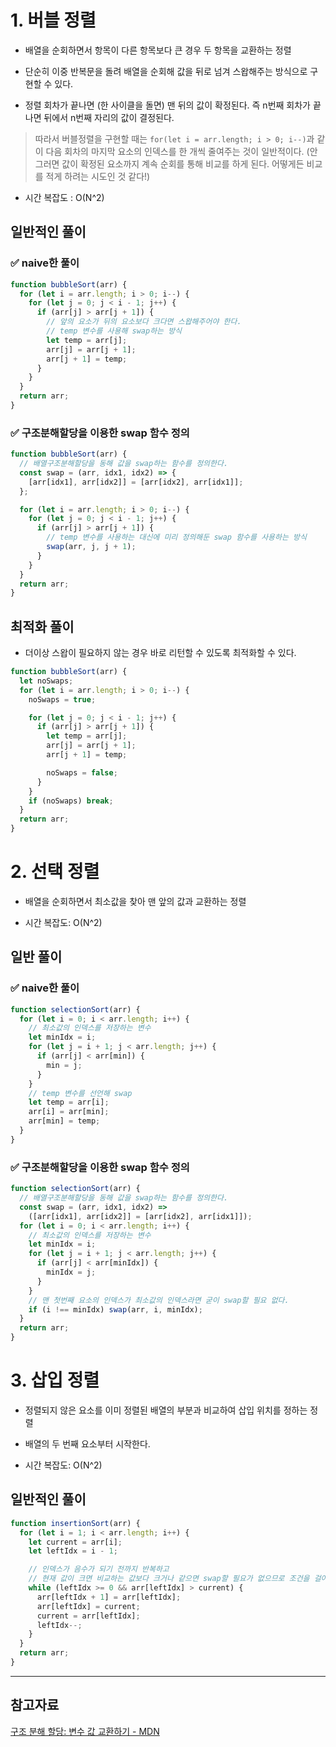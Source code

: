 # 1. 버블 정렬

- 배열을 순회하면서 항목이 다른 항목보다 큰 경우 두 항목을 교환하는 정렬

- 단순히 이중 반복문을 돌려 배열을 순회해 값을 뒤로 넘겨 스왑해주는 방식으로 구현할 수 있다.

- 정렬 회차가 끝나면 (한 사이클을 돌면) 맨 뒤의 값이 확정된다. 즉 n번째 회차가 끝나면 뒤에서 n번째 자리의 값이 결정된다.

> 따라서 버블정렬을 구현할 때는 `for(let i = arr.length; i > 0; i--)`과 같이 다음 회차의 마지막 요소의 인덱스를 한 개씩 줄여주는 것이 일반적이다. (안그러면 값이 확정된 요소까지 계속 순회를 통해 비교를 하게 된다. 어떻게든 비교를 적게 하려는 시도인 것 같다!)

- 시간 복잡도 : O(N^2)

## 일반적인 풀이

### ✅ naive한 풀이

```js
function bubbleSort(arr) {
  for (let i = arr.length; i > 0; i--) {
    for (let j = 0; j < i - 1; j++) {
      if (arr[j] > arr[j + 1]) {
        // 앞의 요소가 뒤의 요소보다 크다면 스왑해주어야 한다.
        // temp 변수를 사용해 swap하는 방식
        let temp = arr[j];
        arr[j] = arr[j + 1];
        arr[j + 1] = temp;
      }
    }
  }
  return arr;
}
```

### ✅ 구조분해할당을 이용한 swap 함수 정의

```js
function bubbleSort(arr) {
  // 배열구조분해할당을 동해 값을 swap하는 함수를 정의한다.
  const swap = (arr, idx1, idx2) => {
    [arr[idx1], arr[idx2]] = [arr[idx2], arr[idx1]];
  };

  for (let i = arr.length; i > 0; i--) {
    for (let j = 0; j < i - 1; j++) {
      if (arr[j] > arr[j + 1]) {
        // temp 변수를 사용하는 대신에 미리 정의해둔 swap 함수를 사용하는 방식
        swap(arr, j, j + 1);
      }
    }
  }
  return arr;
}
```

## 최적화 풀이

- 더이상 스왑이 필요하지 않는 경우 바로 리턴할 수 있도록 최적화할 수 있다.

```js
function bubbleSort(arr) {
  let noSwaps;
  for (let i = arr.length; i > 0; i--) {
    noSwaps = true;

    for (let j = 0; j < i - 1; j++) {
      if (arr[j] > arr[j + 1]) {
        let temp = arr[j];
        arr[j] = arr[j + 1];
        arr[j + 1] = temp;

        noSwaps = false;
      }
    }
    if (noSwaps) break;
  }
  return arr;
}
```

# 2. 선택 정렬

- 배열을 순회하면서 최소값을 찾아 맨 앞의 값과 교환하는 정렬

- 시간 복잡도: O(N^2)

## 일반 풀이

### ✅ naive한 풀이

```js
function selectionSort(arr) {
  for (let i = 0; i < arr.length; i++) {
    // 최소값의 인덱스를 저장하는 변수
    let minIdx = i;
    for (let j = i + 1; j < arr.length; j++) {
      if (arr[j] < arr[min]) {
        min = j;
      }
    }
    // temp 변수를 선언해 swap
    let temp = arr[i];
    arr[i] = arr[min];
    arr[min] = temp;
  }
}
```

### ✅ 구조분해할당을 이용한 swap 함수 정의

```js
function selectionSort(arr) {
  // 배열구조분해할당을 동해 값을 swap하는 함수를 정의한다.
  const swap = (arr, idx1, idx2) =>
    ([arr[idx1], arr[idx2]] = [arr[idx2], arr[idx1]]);
  for (let i = 0; i < arr.length; i++) {
    // 최소값의 인덱스를 저장하는 변수
    let minIdx = i;
    for (let j = i + 1; j < arr.length; j++) {
      if (arr[j] < arr[minIdx]) {
        minIdx = j;
      }
    }
    // 맨 첫번째 요소의 인덱스가 최소값의 인덱스라면 굳이 swap할 필요 없다.
    if (i !== minIdx) swap(arr, i, minIdx);
  }
  return arr;
}
```

# 3. 삽입 정렬

- 정렬되지 않은 요소를 이미 정렬된 배열의 부분과 비교하여 삽입 위치를 정하는 정렬

- 배열의 두 번째 요소부터 시작한다.

- 시간 복잡도: O(N^2)

## 일반적인 풀이

```js
function insertionSort(arr) {
  for (let i = 1; i < arr.length; i++) {
    let current = arr[i];
    let leftIdx = i - 1;

    // 인덱스가 음수가 되기 전까지 반복하고
    // 현재 값이 크면 비교하는 값보다 크거나 같으면 swap할 필요가 없으므로 조건을 걸어준다.
    while (leftIdx >= 0 && arr[leftIdx] > current) {
      arr[leftIdx + 1] = arr[leftIdx];
      arr[leftIdx] = current;
      current = arr[leftIdx];
      leftIdx--;
    }
  }
  return arr;
}
```

---

## 참고자료

[구조 분해 할당: 변수 값 교환하기 - MDN](https://developer.mozilla.org/ko/docs/Web/JavaScript/Reference/Operators/Destructuring_assignment#%EB%B3%80%EC%88%98_%EA%B0%92_%EA%B5%90%ED%99%98%ED%95%98%EA%B8%B0)

